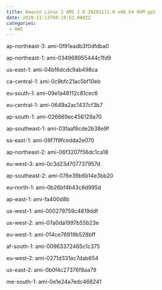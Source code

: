 ```yaml
---
title: Amazon Linux 2 AMI 2.0.20201111.0 x86_64 HVM gp2
date: 2020-11-13T08:19:52.000ZZ
categories:
 - AWS
---
```


ap-northeast-3: ami-0f91eadb3f0dfdba0

ap-northeast-1: ami-034968955444c1fd9

us-east-1: ami-04bf6dcdc9ab498ca

ca-central-1: ami-0c9bfc21ac5bf10eb

eu-south-1: ami-09e1a48112c81cec6

eu-central-1: ami-0649a2ac1437cf3b7

ap-south-1: ami-026669ec456129a70

ap-southeast-1: ami-03faaf9cde2b38e9f

sa-east-1: ami-08f7f9fcedda2e070

ap-northeast-2: ami-06f3207f56dc1ca18

eu-west-3: ami-0c3d23d707737957d

ap-southeast-2: ami-076e39b6b14e3bb20

eu-north-1: ami-0b26bf4b43c8d995d

ap-east-1: ami-fa400d8b

us-west-1: ami-000279759c4819ddf

us-west-2: ami-07a0da1997b55b23e

eu-west-1: ami-014ce76919b528bff

af-south-1: ami-00963372465c1c375

eu-west-2: ami-0271d331ac7dab654

us-east-2: ami-0b0f4c27376f8aa79

me-south-1: ami-0e1e24a7edc468241


